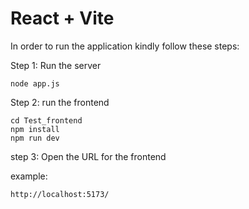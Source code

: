 # React + Vite

In order to run the application kindly follow these steps:

Step 1: Run the server
```
node app.js
```
Step 2: run the frontend

```
cd Test_frontend
npm install
npm run dev
```

step 3: Open the URL for the frontend

example:
```
http://localhost:5173/
```

